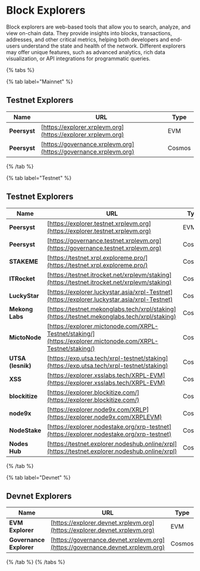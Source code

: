 # Block Explorers

Block explorers are web-based tools that allow you to search, analyze, and view on-chain data. They provide insights into blocks, transactions, addresses, and other critical metrics, helping both developers and end-users understand the state and health of the network. Different explorers may offer unique features, such as advanced analytics, rich data visualization, or API integrations for programmatic queries.

{% tabs %}

{% tab label="Mainnet" %}

## Testnet Explorers

| Name                | URL                                                                                                  | Type   |
| ------------------- | -----------------------------------------------------------------------------------------------------| ------ |
| **Peersyst**        | [https://explorer.xrplevm.org](https://explorer.xrplevm.org)                                 | EVM    |
| **Peersyst**        | [https://governance.xrplevm.org](https://governance.xrplevm.org)                             | Cosmos |

{% /tab %}

{% tab label="Testnet" %}

## Testnet Explorers

| Name                | URL                                                                                                          | Type   |
| ------------------- | ------------------------------------------------------------------------------------------------------------ | ------ |
| **Peersyst**        | [https://explorer.testnet.xrplevm.org](https://explorer.testnet.xrplevm.org)                                 | EVM    |
| **Peersyst**        | [https://governance.testnet.xrplevm.org](https://governance.testnet.xrplevm.org)                             | Cosmos |
| **STAKEME**         | [https://testnet.xrpl.exploreme.pro/](https://testnet.xrpl.exploreme.pro/)                                   | Cosmos |
| **ITRocket**        | [https://testnet.itrocket.net/xrplevm/staking](https://testnet.itrocket.net/xrplevm/staking)                 | Cosmos |
| **LuckyStar**       | [https://explorer.luckystar.asia/xrpl-Testnet](https://explorer.luckystar.asia/xrpl-Testnet)                 | Cosmos |
| **Mekong Labs**     | [https://testnet.mekonglabs.tech/xrpl/staking](https://testnet.mekonglabs.tech/xrpl/staking)                 | Cosmos |
| **MictoNode**       | [https://explorer.mictonode.com/XRPL-Testnet/staking/](https://explorer.mictonode.com/XRPL-Testnet/staking/) | Cosmos |
| **UTSA (lesnik)**   | [https://exp.utsa.tech/xrpl-testnet/staking](https://exp.utsa.tech/xrpl-testnet/staking)                     | Cosmos |
| **XSS**             | [https://explorer.xsslabs.tech/XRPL-EVM](https://explorer.xsslabs.tech/XRPL-EVM)                             | Cosmos |
| **blockitize**      | [https://explorer.blockitize.com/](https://explorer.blockitize.com/)                                         | Cosmos |
| **node9x**          | [https://explorer.node9x.com/XRLP](https://explorer.node9x.com/XRPLEVM)                                      | Cosmos |
| **NodeStake**       | [https://explorer.nodestake.org/xrp-testnet](https://explorer.nodestake.org/xrp-testnet)                     | Cosmos |
| **Nodes Hub**       | [https://testnet.explorer.nodeshub.online/xrpl](https://testnet.explorer.nodeshub.online/xrpl)               | Cosmos |

{% /tab %}

{% tab label="Devnet" %}

## Devnet Explorers

| Name                    | URL                                                                            | Type   |
| -------------------     | ------------------------------------------------------------------------------ | ------ |
| **EVM Explorer**        | [https://explorer.devnet.xrplevm.org](https://explorer.devnet.xrplevm.org)     | EVM    |
| **Governance Explorer** | [https://governance.devnet.xrplevm.org](https://governance.devnet.xrplevm.org) | Cosmos |

{% /tab %}
{% /tabs %}
